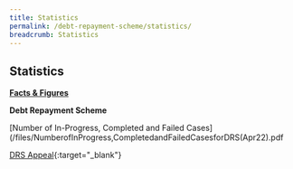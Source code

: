```yaml
---
title: Statistics
permalink: /debt-repayment-scheme/statistics/
breadcrumb: Statistics
---
```

[](/files/NumberofInProgressCompletedandFailedCasesforDRS(Apr22).pdf)Statistics
---

<u><b>Facts & Figures</b></u>

**Debt Repayment Scheme**

[Number of In-Progress, Completed and Failed Cases](/files/NumberofInProgress,CompletedandFailedCasesforDRS(Apr22).pdf[](/files/NumberofInProgressCompletedandFailedCasesforDRS(Apr22).pdf)

[DRS Appeal](/files/DRSAppeal.pdf/){:target="_blank"}